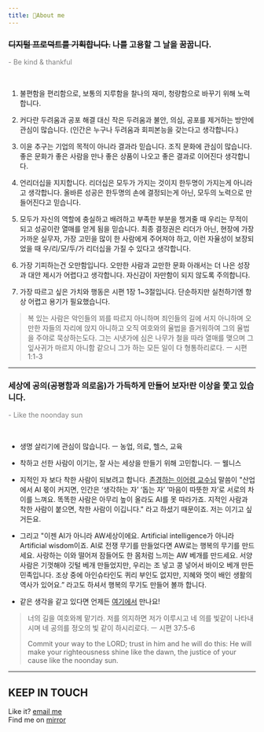 ```yaml
---
title: 👋About me
---
```



### <del> 디지털 프로덕트를 기획합니다.</del> 나를 고용할 그 날을 꿈꿉니다.

<font color="gray">- Be kind & thankful </font>

<br>


1. 불편함을 편리함으로, 
보통의 지루함을 찰나의 재미, 청량함으로 바꾸기 위해 노력합니다. 

2. 커다란 두려움과 공포 해결 대신 작은 두려움과 불안, 의심, 공포를 제거하는 방안에 관심이 많습니다. (인간은 누구나 두려움과 회피본능을 갖는다고 생각합니다.)

3. 이윤 추구는 기업의 목적이 아니라 결과라 믿습니다. 조직 문화에 관심이 많습니다. 좋은 문화가 좋은 사람을 만나 좋은 상품이 나오고 좋은 결과로 이어진다 생각합니다.

4. 언리더십을 지지합니다. 리더십은 모두가 가지는 것이지 한두명이 가지는게 아니라고 생각합니다. 올바른 성공은 한두명의 손에 결정되는게 아닌, 모두의 노력으로 만들어진다고 믿습니다.

5. 모두가 자신의 역할에 충실하고 배려하고 부족한 부분을 챙겨줄 때 우리는 무적이 되고 성공이란 열매를 얻게 됨을 믿습니다. 최종 결정권은 리더가 아닌, 현장에 가장 가까운 실무자, 가장 고민을 많이 한 사람에게 주어져야 하고, 이런 자율성이 보장되었을 때 우/리/모/두/가 리더십을 가질 수 있다고 생각합니다.

6. 가장 기피하는건 오만함입니다. 오만한 사람과 교만한 문화 아래서는 더 나은 성장과 대안 제시가 어렵다고 생각합니다. 자신감이 자만함이 되지 않도록 주의합니다.

7. 가장 따르고 싶은 가치와 행동은 시편 1장 1~3절입니다. 단순하지만 실천하기엔 항상 어렵고 용기가 필요했습니다.


>복 있는 사람은 악인들의 꾀를 따르지 아니하며 죄인들의 길에 서지 아니하며 오만한 자들의 자리에 앉지 아니하고 오직 여호와의 율법을 즐거워하여 그의 율법을 주야로 묵상하는도다. 그는 시냇가에 심은 나무가 철을 따라 열매를 맺으며 그 잎사귀가 마르지 아니함 같으니 그가 하는 모든 일이 다 형통하리로다.  ㅡ 시편 1:1-3


---

### 세상에 공의(공평함과 의로움)가 가득하게 만들어 보자!란 이상을 쫓고 있습니다.

<font color="gray">- Like the noonday sun </font>

<br>

- 생명 살리기에 관심이 많습니다. ㅡ 농업, 의료, 헬스, 교육


- 착하고 선한 사람이 이기는, 잘 사는 세상을 만들기 위해 고민합니다. ㅡ 웰니스

 
 - 지적인 자 보다 착한 사람이 되보려고 합니다. [존경하는 이어령 교수님](https://biz.chosun.com/notice/interstellar/2022/01/01/6NTPJJ7EORHQLOONBANIV6VDM4/) 말씀이 "산업에서 AI 몫이 커지면, 인간은 ‘생각하는 자’ ‘돕는 자’ ’마음이 따뜻한 자’로 서로의 차이를 느껴요. 똑똑한 사람은 아무리 높이 올라도 AI를 못 따라가죠. 지적인 사람과 착한 사람이 붙으면, 착한 사람이 이깁니다." 라고 하셨기 때문이죠. 저는 이기고 싶거든요.

 - 그리고 "이젠 AI가 아니라 AW세상이에요. Artificial intelligence가 아니라 Artificial wisdom이죠. AI로 전쟁 무기를 만들었다면 AW로는 행복의 무기를 만드세요. 사랑하는 이와 떨어져 잠들어도 한 몸처럼 느끼는 AW 베개를 만드세요. 서양 사람은 기껏해야 깃털 베개 만들었지만, 우리는 조 넣고 콩 넣어서 바이오 베개 만든 민족입니다. 조상 중에 아인슈타인도 퀴리 부인도 없지만, 지혜와 멋이 배인 생활의 역사가 있어요.” 라고도 하셔서 행복의 무기도 만들어 볼까 합니다.

 - 같은 생각을 같고 있다면 언제든 [여기에서](https://forms.gle/zS8cvzkb2wZ76KaH6) 만나요!



> 너의 길을 여호와께 맡기라. 저를 의지하면 저가 이루시고 네 의를 빛같이 나타내시며 네 공의를 정오의 빛 같이 하시리로다. ㅡ 시편 37:5-6
> 
>Commit your way to the LORD; trust in him and he will do this: He will make your righteousness shine like the dawn, the justice of your cause like the noonday sun.


---

## KEEP IN TOUCH

Like it? [email me](https://forms.gle/zS8cvzkb2wZ76KaH6)<br/>
Find me on [mirror](https://mirror.xyz/0x2f5AB15E3e00885ba6602F286c489fB224914b8a) 
